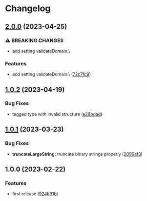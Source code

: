 # Changelog

## [2.0.0](https://github.com/gravity-ui/unipika/compare/v1.0.2...v2.0.0) (2023-04-25)


### ⚠ BREAKING CHANGES

* add setting validateDomain.\

### Features

* add setting validateDomain.\ ([72c7fc9](https://github.com/gravity-ui/unipika/commit/72c7fc98ce2dcf890cc49f4b7bf5d45cd70eb494))

## [1.0.2](https://github.com/gravity-ui/unipika/compare/v1.0.1...v1.0.2) (2023-04-19)


### Bug Fixes

* tagged type with invalid structure ([e28bdad](https://github.com/gravity-ui/unipika/commit/e28bdad6e5c50689c993d45eeaa914dda61f6d6c))

## [1.0.1](https://github.com/gravity-ui/unipika/compare/v1.0.0...v1.0.1) (2023-03-23)


### Bug Fixes

* **truncateLargeString:** truncate binary strings properly ([2096af3](https://github.com/gravity-ui/unipika/commit/2096af3eaeab5c8e3dc1f50bc1db8f26b45dce45))

## 1.0.0 (2023-02-22)


### Features

* first release ([924b91b](https://github.com/gravity-ui/unipika/commit/924b91b32986ed9f0142e384f02632d3cc6b496e))
